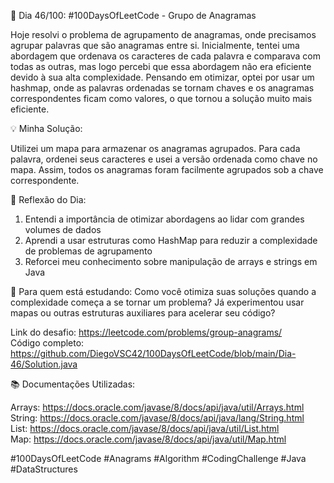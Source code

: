 🚀 Dia 46/100: #100DaysOfLeetCode - Grupo de Anagramas

Hoje resolvi o problema de agrupamento de anagramas, onde precisamos agrupar palavras que são anagramas entre si. Inicialmente, tentei uma abordagem que ordenava os caracteres de cada palavra e comparava com todas as outras, mas logo percebi que essa abordagem não era eficiente devido à sua alta complexidade. Pensando em otimizar, optei por usar um hashmap, onde as palavras ordenadas se tornam chaves e os anagramas correspondentes ficam como valores, o que tornou a solução muito mais eficiente.

💡 Minha Solução:

Utilizei um mapa para armazenar os anagramas agrupados. Para cada palavra, ordenei seus caracteres e usei a versão ordenada como chave no mapa. Assim, todos os anagramas foram facilmente agrupados sob a chave correspondente.

🌟 Reflexão do Dia:

1. Entendi a importância de otimizar abordagens ao lidar com grandes volumes de dados
2. Aprendi a usar estruturas como HashMap para reduzir a complexidade de problemas de agrupamento
3. Reforcei meu conhecimento sobre manipulação de arrays e strings em Java

📌 Para quem está estudando: Como você otimiza suas soluções quando a complexidade começa a se tornar um problema? Já experimentou usar mapas ou outras estruturas auxiliares para acelerar seu código?

Link do desafio: https://leetcode.com/problems/group-anagrams/  
Código completo: https://github.com/DiegoVSC42/100DaysOfLeetCode/blob/main/Dia-46/Solution.java

📚 Documentações Utilizadas:

Arrays: https://docs.oracle.com/javase/8/docs/api/java/util/Arrays.html  
String: https://docs.oracle.com/javase/8/docs/api/java/lang/String.html  
List: https://docs.oracle.com/javase/8/docs/api/java/util/List.html  
Map: https://docs.oracle.com/javase/8/docs/api/java/util/Map.html

#100DaysOfLeetCode #Anagrams #Algorithm #CodingChallenge #Java #DataStructures
